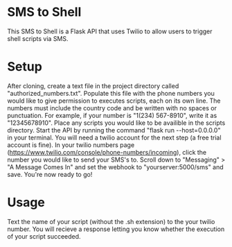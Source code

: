 # SMS to Shell
This SMS to Shell is a Flask API that uses Twilio to allow users to trigger shell scripts via SMS.

# Setup
After cloning, create a text file in the project directory called "authorized_numbers.txt". Populate this file with the phone numbers you would like to give permission to executes scripts, each on its own line. The numbers must include the country code and be written with no spaces or punctuation. For example, if your number is "1(234) 567-8910", write it as "12345678910". Place any scripts you would like to be availible in the scripts directory. Start the API by running the command "flask run --host=0.0.0.0" in your terminal. You will need a twilio account for the next step (a free trial account is fine). In your twilio numbers page (https://www.twilio.com/console/phone-numbers/incoming), click the number you would like to send your SMS's to. Scroll down to "Messaging" > "A Message Comes In" and set the webhook to "yourserver:5000/sms" and save. You're now ready to go!

# Usage
Text the name of your script (without the .sh extension) to the your twilio number. You will recieve a response letting you know whether the execution of your script succeeded. 